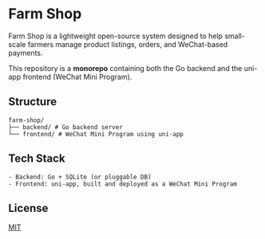 # Farm Shop

Farm Shop is a lightweight open-source system designed to help small-scale farmers manage product listings, orders, and WeChat-based payments.

This repository is a **monorepo** containing both the Go backend and the uni-app frontend (WeChat Mini Program).

## Structure

```
farm-shop/
├── backend/ # Go backend server
└── frontend/ # WeChat Mini Program using uni-app
```

## Tech Stack

```
- Backend: Go + SQLite (or pluggable DB)
- Frontend: uni-app, built and deployed as a WeChat Mini Program
```

## License

[MIT](./LICENSE)
